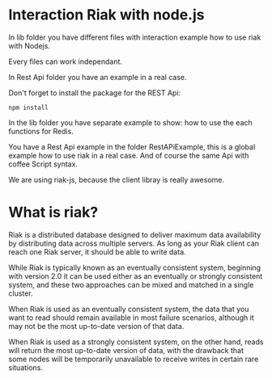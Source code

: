 Interaction Riak with node.js
=====================================

In lib folder you have different files with interaction example how to use riak with Nodejs.

Every files can work independant.

In Rest Api folder you have an example in a real case.

Don't forget to install the package for the REST Api:
```
npm install
```

In the lib folder you have separate example to show: how to use the each functions for Redis.

You have a Rest Api example in the folder RestAPiExample, this is a global example how to use riak in a real case.
And of course the same Api with coffee Script syntax.

We are using riak-js, because the client libray is really awesome.


What is riak?
================

Riak is a distributed database designed to deliver maximum data availability by distributing data across multiple servers. As long as your Riak client can reach one Riak server, it should be able to write data.

While Riak is typically known as an eventually consistent system, beginning with version 2.0 it can be used either as an eventually or strongly consistent system, and these two approaches can be mixed and matched in a single cluster.

When Riak is used as an eventually consistent system, the data that you want to read should remain available in most failure scenarios, although it may not be the most up-to-date version of that data.

When Riak is used as a strongly consistent system, on the other hand, reads will return the most up-to-date version of data, with the drawback that some nodes will be temporarily unavailable to receive writes in certain rare situations.
